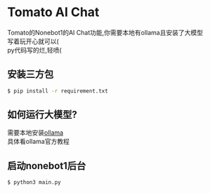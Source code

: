 # Tomato AI Chat  
Tomato的Nonebot1的AI Chat功能,你需要本地有ollama且安装了大模型  
写着玩开心就可以(  
py代码写的烂,轻喷(

## 安装三方包  
```bash
$ pip install -r requirement.txt
```

## 如何运行大模型?  
需要本地安装[ollama](https://ollama.com/)  
具体看ollama官方教程  

## 启动nonebot1后台  
```bash
$ python3 main.py
```
